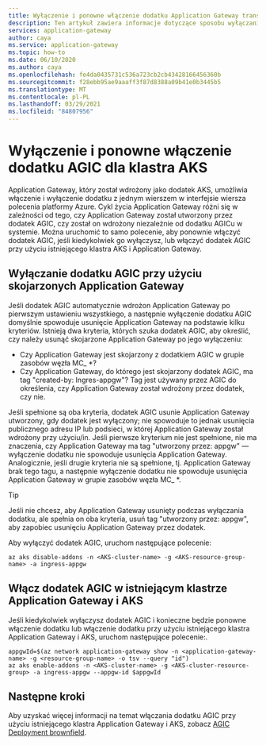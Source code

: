 ```yaml
---
title: Wyłączenie i ponowne włączenie dodatku Application Gateway transferu danych przychodzących dla klastra usługi Azure Kubernetes Service
description: Ten artykuł zawiera informacje dotyczące sposobu wyłączania i ponownego włączania dodatku AGIC dla klastra AKS
services: application-gateway
author: caya
ms.service: application-gateway
ms.topic: how-to
ms.date: 06/10/2020
ms.author: caya
ms.openlocfilehash: fe4da0435731c536a723cb2cb43428166456360b
ms.sourcegitcommit: f28ebb95ae9aaaff3f87d8388a09b41e0b3445b5
ms.translationtype: MT
ms.contentlocale: pl-PL
ms.lasthandoff: 03/29/2021
ms.locfileid: "84807956"
---
```

# <a name="disable-and-re-enable-agic-add-on-for-your-aks-cluster"></a>Wyłączenie i ponowne włączenie dodatku AGIC dla klastra AKS
Application Gateway, który został wdrożony jako dodatek AKS, umożliwia włączenie i wyłączenie dodatku z jednym wierszem w interfejsie wiersza polecenia platformy Azure. Cykl życia Application Gateway różni się w zależności od tego, czy Application Gateway został utworzony przez dodatek AGIC, czy został on wdrożony niezależnie od dodatku AGICu w systemie. Można uruchomić to samo polecenie, aby ponownie włączyć dodatek AGIC, jeśli kiedykolwiek go wyłączysz, lub włączyć dodatek AGIC przy użyciu istniejącego klastra AKS i Application Gateway.

## <a name="disabling-agic-add-on-with-associated-application-gateway"></a>Wyłączanie dodatku AGIC przy użyciu skojarzonych Application Gateway 
Jeśli dodatek AGIC automatycznie wdrożon Application Gateway po pierwszym ustawieniu wszystkiego, a następnie wyłączenie dodatku AGIC domyślnie spowoduje usunięcie Application Gateway na podstawie kilku kryteriów. Istnieją dwa kryteria, których szuka dodatek AGIC, aby określić, czy należy usunąć skojarzone Application Gateway po jego wyłączeniu:
- Czy Application Gateway jest skojarzony z dodatkiem AGIC w grupie zasobów węzła MC_ *? 
- Czy Application Gateway, do którego jest skojarzony dodatek AGIC, ma tag "created-by: Ingres-appgw"? Tag jest używany przez AGIC do określenia, czy Application Gateway został wdrożony przez dodatek, czy nie. 

Jeśli spełnione są oba kryteria, dodatek AGIC usunie Application Gateway utworzony, gdy dodatek jest wyłączony; nie spowoduje to jednak usunięcia publicznego adresu IP lub podsieci, w której Application Gateway został wdrożony przy użyciu/in. Jeśli pierwsze kryterium nie jest spełnione, nie ma znaczenia, czy Application Gateway ma tag "utworzony przez: appgw" — wyłączenie dodatku nie spowoduje usunięcia Application Gateway. Analogicznie, jeśli drugie kryteria nie są spełnione, tj. Application Gateway brak tego tagu, a następnie wyłączenie dodatku nie spowoduje usunięcia Application Gateway w grupie zasobów węzła MC_ *. 

> [!TIP] 
> Jeśli nie chcesz, aby Application Gateway usunięty podczas wyłączania dodatku, ale spełnia on oba kryteria, usuń tag "utworzony przez: appgw", aby zapobiec usunięciu Application Gateway przez dodatek. 

Aby wyłączyć dodatek AGIC, uruchom następujące polecenie: 
```azurecli-interactive
az aks disable-addons -n <AKS-cluster-name> -g <AKS-resource-group-name> -a ingress-appgw 
```

## <a name="enable-agic-add-on-on-existing-application-gateway-and-aks-cluster"></a>Włącz dodatek AGIC w istniejącym klastrze Application Gateway i AKS
Jeśli kiedykolwiek wyłączysz dodatek AGIC i konieczne będzie ponowne włączenie dodatku lub włączenie dodatku przy użyciu istniejącego klastra Application Gateway i AKS, uruchom następujące polecenie:.

```azurecli-interactive
appgwId=$(az network application-gateway show -n <application-gateway-name> -g <resource-group-name> -o tsv --query "id") 
az aks enable-addons -n <AKS-cluster-name> -g <AKS-cluster-resource-group> -a ingress-appgw --appgw-id $appgwId
```

## <a name="next-steps"></a>Następne kroki
Aby uzyskać więcej informacji na temat włączania dodatku AGIC przy użyciu istniejącego klastra Application Gateway i AKS, zobacz [AGIC Deployment brownfield](tutorial-ingress-controller-add-on-existing.md).